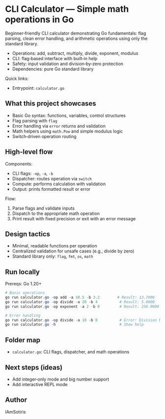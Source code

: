 # CLI Calculator — Simple math operations in Go

Beginner‑friendly CLI calculator demonstrating Go fundamentals: flag parsing, clean error handling, and arithmetic operations using only the standard library.

- Operations: add, subtract, multiply, divide, exponent, modulus
- CLI: flag‑based interface with built‑in help
- Safety: input validation and division‑by‑zero protection
- Dependencies: pure Go standard library

Quick links:
- Entrypoint: `calculator.go`


## What this project showcases

- Basic Go syntax: functions, variables, control structures
- Flag parsing with `flag`
- Error handling via `error` returns and validation
- Math helpers using `math.Pow` and simple modulus logic
- Switch‑driven operation routing


## High‑level flow

Components:
- CLI flags: `-op`, `-a`, `-b`
- Dispatcher: routes operation via `switch`
- Compute: performs calculation with validation
- Output: prints formatted result or error

Flow:
1) Parse flags and validate inputs
2) Dispatch to the appropriate math operation
3) Print result with fixed precision or exit with an error message


## Design tactics

- Minimal, readable functions per operation
- Centralized validation for unsafe cases (e.g., divide by zero)
- Standard library only: `flag`, `fmt`, `os`, `math`


## Run locally

Prereqs: Go 1.20+

```powershell
# Basic operations
go run calculator.go -op add -a 10.5 -b 3.2        # Result: 13.7000
go run calculator.go -op divide -a 20 -b 4          # Result: 5.0000
go run calculator.go -op exponent -a 2 -b 8         # Result: 256.0000

# Error handling
go run calculator.go -op divide -a 10 -b 0          # Error: Division by zero
go run calculator.go -h                             # Show help
```


## Folder map

- `calculator.go`: CLI flags, dispatcher, and math operations


## Next steps (ideas)

- Add integer‑only mode and big number support
- Add interactive REPL mode


## Author

IAmSotiris



